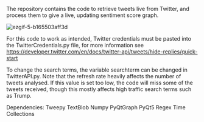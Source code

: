 The repository contains the code to retrieve tweets live from Twitter, and process them to give a live, updating sentiment score graph.

![ezgif-5-b165503aff3d](https://user-images.githubusercontent.com/66477337/100153157-a4863700-2e9b-11eb-9c20-27051d863573.gif)

For this code to work as intended, Twitter credentials must be pasted into the TwitterCredentials.py file, for more information
see https://developer.twitter.com/en/docs/twitter-api/tweets/hide-replies/quick-start

To change the search terms, the variable searchterm can be changed in TwitterAPI.py. Note that the refresh rate heavily affects the number of tweets analysed. If this value is set too low, the code will miss some of the tweets received, though this mostly affects high traffic search terms such as Trump.

Dependencies:
Tweepy
TextBlob
Numpy
PyQtGraph
PyQt5
Regex
Time
Collections
